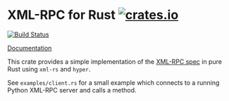 # XML-RPC for Rust [![crates.io](https://img.shields.io/crates/v/xmlrpc.svg)](https://crates.io/crates/xmlrpc)

[![Build Status](https://travis-ci.org/jonas-schievink/xml-rpc-rs.svg?branch=master)](https://travis-ci.org/jonas-schievink/xml-rpc-rs)

[Documentation](https://docs.rs/xmlrpc/)

This crate provides a simple implementation of the [XML-RPC spec](http://xmlrpc.scripting.com/spec.html) in pure Rust using `xml-rs` and `hyper`.

See `examples/client.rs` for a small example which connects to a running Python XML-RPC server and calls a method.

